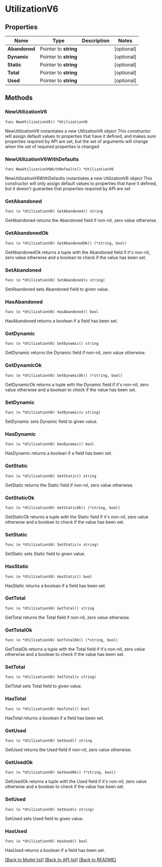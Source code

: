 # UtilizationV6

## Properties

Name | Type | Description | Notes
------------ | ------------- | ------------- | -------------
**Abandoned** | Pointer to **string** |  | [optional] 
**Dynamic** | Pointer to **string** |  | [optional] 
**Static** | Pointer to **string** |  | [optional] 
**Total** | Pointer to **string** |  | [optional] 
**Used** | Pointer to **string** |  | [optional] 

## Methods

### NewUtilizationV6

`func NewUtilizationV6() *UtilizationV6`

NewUtilizationV6 instantiates a new UtilizationV6 object
This constructor will assign default values to properties that have it defined,
and makes sure properties required by API are set, but the set of arguments
will change when the set of required properties is changed

### NewUtilizationV6WithDefaults

`func NewUtilizationV6WithDefaults() *UtilizationV6`

NewUtilizationV6WithDefaults instantiates a new UtilizationV6 object
This constructor will only assign default values to properties that have it defined,
but it doesn't guarantee that properties required by API are set

### GetAbandoned

`func (o *UtilizationV6) GetAbandoned() string`

GetAbandoned returns the Abandoned field if non-nil, zero value otherwise.

### GetAbandonedOk

`func (o *UtilizationV6) GetAbandonedOk() (*string, bool)`

GetAbandonedOk returns a tuple with the Abandoned field if it's non-nil, zero value otherwise
and a boolean to check if the value has been set.

### SetAbandoned

`func (o *UtilizationV6) SetAbandoned(v string)`

SetAbandoned sets Abandoned field to given value.

### HasAbandoned

`func (o *UtilizationV6) HasAbandoned() bool`

HasAbandoned returns a boolean if a field has been set.

### GetDynamic

`func (o *UtilizationV6) GetDynamic() string`

GetDynamic returns the Dynamic field if non-nil, zero value otherwise.

### GetDynamicOk

`func (o *UtilizationV6) GetDynamicOk() (*string, bool)`

GetDynamicOk returns a tuple with the Dynamic field if it's non-nil, zero value otherwise
and a boolean to check if the value has been set.

### SetDynamic

`func (o *UtilizationV6) SetDynamic(v string)`

SetDynamic sets Dynamic field to given value.

### HasDynamic

`func (o *UtilizationV6) HasDynamic() bool`

HasDynamic returns a boolean if a field has been set.

### GetStatic

`func (o *UtilizationV6) GetStatic() string`

GetStatic returns the Static field if non-nil, zero value otherwise.

### GetStaticOk

`func (o *UtilizationV6) GetStaticOk() (*string, bool)`

GetStaticOk returns a tuple with the Static field if it's non-nil, zero value otherwise
and a boolean to check if the value has been set.

### SetStatic

`func (o *UtilizationV6) SetStatic(v string)`

SetStatic sets Static field to given value.

### HasStatic

`func (o *UtilizationV6) HasStatic() bool`

HasStatic returns a boolean if a field has been set.

### GetTotal

`func (o *UtilizationV6) GetTotal() string`

GetTotal returns the Total field if non-nil, zero value otherwise.

### GetTotalOk

`func (o *UtilizationV6) GetTotalOk() (*string, bool)`

GetTotalOk returns a tuple with the Total field if it's non-nil, zero value otherwise
and a boolean to check if the value has been set.

### SetTotal

`func (o *UtilizationV6) SetTotal(v string)`

SetTotal sets Total field to given value.

### HasTotal

`func (o *UtilizationV6) HasTotal() bool`

HasTotal returns a boolean if a field has been set.

### GetUsed

`func (o *UtilizationV6) GetUsed() string`

GetUsed returns the Used field if non-nil, zero value otherwise.

### GetUsedOk

`func (o *UtilizationV6) GetUsedOk() (*string, bool)`

GetUsedOk returns a tuple with the Used field if it's non-nil, zero value otherwise
and a boolean to check if the value has been set.

### SetUsed

`func (o *UtilizationV6) SetUsed(v string)`

SetUsed sets Used field to given value.

### HasUsed

`func (o *UtilizationV6) HasUsed() bool`

HasUsed returns a boolean if a field has been set.


[[Back to Model list]](../README.md#documentation-for-models) [[Back to API list]](../README.md#documentation-for-api-endpoints) [[Back to README]](../README.md)


